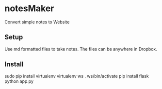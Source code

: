 # notesMaker
Convert simple notes to Website

## Setup
Use md formatted files to take notes.
The files can be anywhere in Dropbox.

## Install
sudo pip install virtualenv
virtualenv ws
. ws/bin/activate
pip install flask
python app.py
